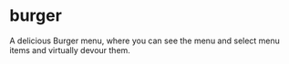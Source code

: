 # burger
A delicious Burger menu, where you can see the menu and select menu items and virtually devour them.
